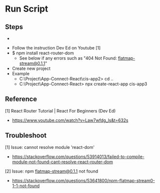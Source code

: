 # Run Script

## Steps
* 
- Follow the instruction Dev Ed on Youtube [1]
- $ npm install react-router-dom
    - See below if any errors such as "404 Not Found: flatmap-stream@0.1.1"
- Create new project 
- Example
    - C:\Project\App-Connect-React\cis-app2> cd ..
    - C:\Project\App-Connect-React> npx create-react-app cis-app3

## Reference

[1] React Router Tutorial | React For Beginners (Dev Ed)
- https://www.youtube.com/watch?v=Law7wfdg_ls&t=632s


## Troubleshoot
[1] Issue: cannot resolve module 'react-dom'
- https://stackoverflow.com/questions/53914013/failed-to-compile-module-not-found-cant-resolve-react-router-dom

[2] Issue: npm flatmap-stream@0.1.1 not found
- https://stackoverflow.com/questions/53641800/npm-flatmap-stream0-1-1-not-found

